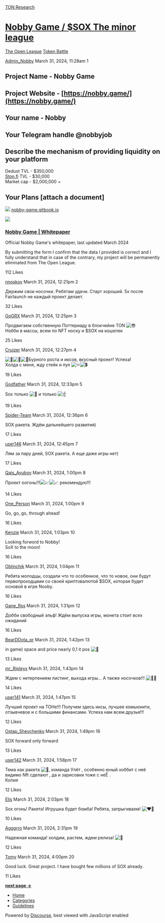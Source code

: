 [TON Research](/)

# [Nobby Game / $SOX The minor league](/t/nobby-game-sox-the-minor-league/2164)

[The Open League](/c/the-open-league/token-leaderboard/57)  [Token Battle](/c/the-open-league/token-leaderboard/57) 

    

[Admin\_Nobby](https://tonresear.ch/u/Admin_Nobby)   March 31, 2024, 11:28am  1

## [](#project-name-nobby-game-1)Project Name - Nobby Game

## [](#project-website-httpsnobbygame-2)Project Website - [https://nobby.game/](https://nobby.game/)

## [](#your-name-nobby-3)Your name - Nobby

## [](#your-telegram-handle-nobbyjob-4)Your Telegram handle @nobbyjob

## [](#describe-the-mechanism-of-providing-liquidity-on-your-platform-5)Describe the mechanism of providing liquidity on your platform

Dedust TVL - $350,000  
[Ston.fi](http://Ston.fi) TVL - $30,000  
Market cap - $2,000,000 +

## [](#your-plans-attach-a-document-6)Your Plans \[attach a document\]

![](https://tonresear.ch/uploads/default/optimized/2X/0/0112669e9043658e259979290e61590711426510_2_500x500.webp) [nobby-game.gitbook.io](https://nobby-game.gitbook.io/whitepaper)

![](https://tonresear.ch/uploads/default/original/2X/3/3161d8ac6a1b256c2f9a6492bebab7cecae53d36.png)

### [Nobby Game | Whitepaper](https://nobby-game.gitbook.io/whitepaper)

Official Nobby Game's whitepaper, last updated March 2024

By submitting the form I confirm that the data I provided is correct and I fully understand that in case of the contrary, my project will be permanently eliminated from The Open League.

  112 Likes

[nnoskov](https://tonresear.ch/u/nnoskov) March 31, 2024, 12:21pm  2

Держим свои носочки. Ребятам удачи. Старт хороший. 5x после Fairlaunch не каждый проект делает.

  32 Likes

[GoGRX](https://tonresear.ch/u/GoGRX) March 31, 2024, 12:25pm  3

Продвигаем собственную Поттериаду в блокчейне TON ![:sunglasses:](https://tonresear.ch/images/emoji/twitter/sunglasses.png?v=12 ":sunglasses:")  
Нобби в массы, всем по NFT носку и $SOX на кошелек

  25 Likes

[Cruizer](https://tonresear.ch/u/Cruizer) March 31, 2024, 12:27pm  4

![:rocket:](https://tonresear.ch/images/emoji/twitter/rocket.png?v=12 ":rocket:")![:rocket:](https://tonresear.ch/images/emoji/twitter/rocket.png?v=12 ":rocket:")![:rocket:](https://tonresear.ch/images/emoji/twitter/rocket.png?v=12 ":rocket:")Бурного роста и иксов, вкусный проект! Успеха!  
Холда с меня, жду стейк и пул ![:infinity:](https://tonresear.ch/images/emoji/twitter/infinity.png?v=12 ":infinity:")![:heavy_dollar_sign:](https://tonresear.ch/images/emoji/twitter/heavy_dollar_sign.png?v=12 ":heavy_dollar_sign:")

  19 Likes

[Godfather](https://tonresear.ch/u/Godfather) March 31, 2024, 12:33pm  5

Sox только ![:rocket:](https://tonresear.ch/images/emoji/twitter/rocket.png?v=12 ":rocket:") и только ![:point_up:](https://tonresear.ch/images/emoji/twitter/point_up.png?v=12 ":point_up:")

  19 Likes

[Spider-Team](https://tonresear.ch/u/Spider-Team) March 31, 2024, 12:36pm  6

SOX ракета. Ждём дальнейшего развития)

  17 Likes

[user146](https://tonresear.ch/u/user146) March 31, 2024, 12:45pm  7

Лям за пару дней, SOX ракета. А еще даже игры нет)

  17 Likes

[Qais\_Ayubov](https://tonresear.ch/u/Qais_Ayubov) March 31, 2024, 1:00pm  8

Проект оогонь!!!![:chart_with_upwards_trend:](https://tonresear.ch/images/emoji/twitter/chart_with_upwards_trend.png?v=12 ":chart_with_upwards_trend:")![:chart_with_upwards_trend:](https://tonresear.ch/images/emoji/twitter/chart_with_upwards_trend.png?v=12 ":chart_with_upwards_trend:") рекомендую!!!

  14 Likes

[One\_Person](https://tonresear.ch/u/One_Person) March 31, 2024, 1:00pm  9

Go, go, go, through ahead!

  16 Likes

[Kenzie](https://tonresear.ch/u/Kenzie) March 31, 2024, 1:03pm  10

Looking forword to Nobby!  
SoX to the moon!

  16 Likes

[Oblinchik](https://tonresear.ch/u/Oblinchik) March 31, 2024, 1:04pm  11

Ребята молодцы, создали что то особенное, что то новое, они будут первопроходцами со своей криптовалютой $SOX, которая будет основой в игре Nooby.

  16 Likes

[Gane\_Rss](https://tonresear.ch/u/Gane_Rss) March 31, 2024, 1:31pm  12

Добби свободный эльф! Ждём выпуска игры, монета стоит всех ожиданий

  16 Likes

[BearDDota\_pr](https://tonresear.ch/u/BearDDota_pr) March 31, 2024, 1:42pm  13

in game) space and price nearly 0,1 it pos ![:money_mouth_face:](https://tonresear.ch/images/emoji/twitter/money_mouth_face.png?v=12 ":money_mouth_face:")

  13 Likes

[mr\_Ripleyx](https://tonresear.ch/u/mr_Ripleyx) March 31, 2024, 1:43pm  14

Ждем с нетерпением листинг, выхода игры… А также носочков!!! ![:face_in_clouds:](https://tonresear.ch/images/emoji/twitter/face_in_clouds.png?v=12 ":face_in_clouds:")

  14 Likes

[user141](https://tonresear.ch/u/user141) March 31, 2024, 1:47pm  15

Лучший проект на ТОНе!!! Получем здесь иксы, лучшее комьюнити, отзывчевое и с большими финансами. Успеха нам всем друзья!!!

  12 Likes

[Ostap\_Shevchenko](https://tonresear.ch/u/Ostap_Shevchenko) March 31, 2024, 1:49pm  16

SOX forward only forward

  13 Likes

[user142](https://tonresear.ch/u/user142) March 31, 2024, 1:58pm  17

Тема как ракета ![:rocket:](https://tonresear.ch/images/emoji/twitter/rocket.png?v=12 ":rocket:"), команда Улёт , особенно юный хоббит с неё видимо Nft сделают , да и зарисовки тоже с неЁ .  
Копия

  12 Likes

[Elis](https://tonresear.ch/u/Elis) March 31, 2024, 2:03pm  18

Sox огонь! Ракета! Игрушка будет бомба! Ребята, запрыгиваем! ![:heart_on_fire:](https://tonresear.ch/images/emoji/twitter/heart_on_fire.png?v=12 ":heart_on_fire:")

  10 Likes

[Agggrro](https://tonresear.ch/u/Agggrro) March 31, 2024, 2:31pm  19

Надежная команда! холдим, растем, ждем релиза! ![:smiling_face_with_three_hearts:](https://tonresear.ch/images/emoji/twitter/smiling_face_with_three_hearts.png?v=12 ":smiling_face_with_three_hearts:")

  12 Likes

[Tomy](https://tonresear.ch/u/Tomy) March 31, 2024, 4:00pm  20

Good luck. Great project. I have bought few millions of SOX already.

  11 Likes

**[next page →](/t/nobby-game-sox-the-minor-league/2164?page=2)**

*   [Home](/)
*   [Categories](/categories)
*   [Guidelines](/guidelines)

Powered by [Discourse](https://www.discourse.org), best viewed with JavaScript enabled